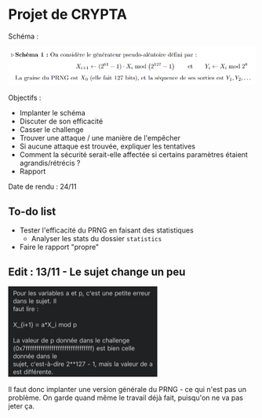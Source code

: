 # Projet de CRYPTA

Schéma :

![imagesujet](media/sujet.png)

Objectifs :
+ Implanter le schéma
+ Discuter de son efficacité
+ Casser le challenge
+ Trouver une attaque / une manière de l'empêcher
+ Si aucune attaque est trouvée, expliquer les tentatives
+ Comment la sécurité serait-elle affectée si certains paramètres étaient agrandis/rétrécis ?
+ Rapport

Date de rendu : 24/11

## To-do list

+ Tester l'efficacité du PRNG en faisant des statistiques
  + Analyser les stats du dossier `statistics`
+ Faire le rapport "propre"

## Edit : 13/11 - Le sujet change un peu

![imagesujet](media/vrai_sujet.png)

Il faut donc implanter une version générale du PRNG - ce qui n'est pas un problème. On garde quand même le travail déjà fait, puisqu'on ne va pas jeter ça.